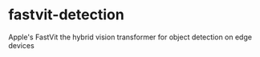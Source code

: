 # fastvit-detection
Apple's FastVit the hybrid vision transformer for object detection on edge devices
